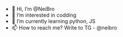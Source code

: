 - 👋 Hi, I’m @NeiBro
- 👀 I’m interested in codding
- 🌱 I’m currently learning python, JS
- 📫 How to reach me? Write to TG - @neibro
